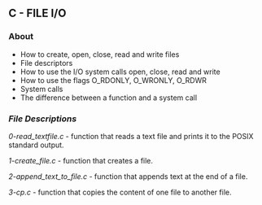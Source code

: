 ## C - FILE I/O

### About

- How to create, open, close, read and write files
- File descriptors
- How to use the I/O system calls open, close, read and write
- How to use the flags O_RDONLY, O_WRONLY, O_RDWR
- System calls
- The difference between a function and a system call

### *File Descriptions*

*0-read_textfile.c* - function that reads a text file and prints it to the POSIX standard output.

*1-create_file.c* - function that creates a file.

*2-append_text_to_file.c* - function that appends text at the end of a file.

*3-cp.c* - function that copies the content of one file to another file.
